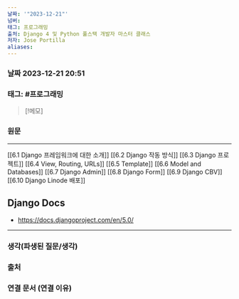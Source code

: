 ```yaml
---
날짜: '"2023-12-21"'
넘버: 
태그: 프로그래밍
출처: Django 4 및 Python 풀스택 개발자 마스터 클래스
저자: Jose Portilla
aliases:
---
```

### 날짜  2023-12-21 20:51

### 태그: #프로그래밍 

>[!메모]
>

### 원문
---
[[6.1 Django 프레임워크에 대한 소개]]
[[6.2 Django 작동 방식]]
[[6.3 Django 프로젝트]]
[[6.4 View, Routing, URLs]]
[[6.5 Template]]
[[6.6 Model and Databases]]
[[6.7 Django Admin]]
[[6.8 Django Form]]
[[6.9 Django CBV]]
[[6.10 Django Linode 배포]]






## Django Docs
- https://docs.djangoproject.com/en/5.0/

---
### 생각(파생된 질문/생각)

### 출처

### 연결 문서 (연결 이유)
